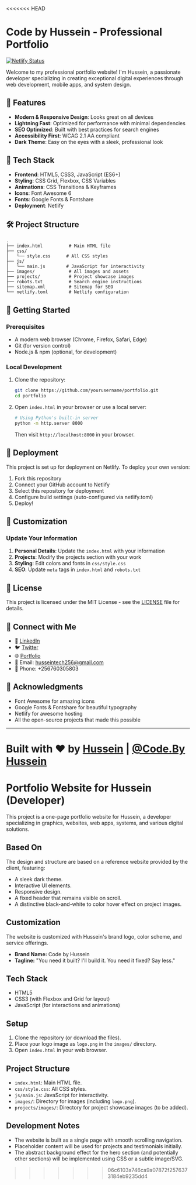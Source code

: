 <<<<<<< HEAD
# Code by Hussein - Professional Portfolio

[![Netlify Status](https://api.netlify.com/api/v1/badges/YOUR_NETLIFY_SITE_ID/deploy-status)](https://app.netlify.com/sites/YOUR_NETLIFY_SITE_NAME/deploys)

Welcome to my professional portfolio website! I'm Hussein, a passionate developer specializing in creating exceptional digital experiences through web development, mobile apps, and system design.

## 🌟 Features

- **Modern & Responsive Design**: Looks great on all devices
- **Lightning Fast**: Optimized for performance with minimal dependencies
- **SEO Optimized**: Built with best practices for search engines
- **Accessibility First**: WCAG 2.1 AA compliant
- **Dark Theme**: Easy on the eyes with a sleek, professional look

## 🚀 Tech Stack

- **Frontend**: HTML5, CSS3, JavaScript (ES6+)
- **Styling**: CSS Grid, Flexbox, CSS Variables
- **Animations**: CSS Transitions & Keyframes
- **Icons**: Font Awesome 6
- **Fonts**: Google Fonts & Fontshare
- **Deployment**: Netlify

## 🛠️ Project Structure

```
.
├── index.html          # Main HTML file
├── css/
│   └── style.css      # All CSS styles
├── js/
│   └── main.js        # JavaScript for interactivity
├── images/             # All images and assets
├── projects/           # Project showcase images
├── robots.txt          # Search engine instructions
├── sitemap.xml         # Sitemap for SEO
└── netlify.toml        # Netlify configuration
```

## 🚀 Getting Started

### Prerequisites

- A modern web browser (Chrome, Firefox, Safari, Edge)
- Git (for version control)
- Node.js & npm (optional, for development)

### Local Development

1. Clone the repository:
   ```bash
   git clone https://github.com/yourusername/portfolio.git
   cd portfolio
   ```

2. Open `index.html` in your browser or use a local server:
   ```bash
   # Using Python's built-in server
   python -m http.server 8000
   ```
   Then visit `http://localhost:8000` in your browser.

## 🚀 Deployment

This project is set up for deployment on Netlify. To deploy your own version:

1. Fork this repository
2. Connect your GitHub account to Netlify
3. Select this repository for deployment
4. Configure build settings (auto-configured via netlify.toml)
5. Deploy!

## 🔧 Customization

### Update Your Information

1. **Personal Details**: Update the `index.html` with your information
2. **Projects**: Modify the projects section with your work
3. **Styling**: Edit colors and fonts in `css/style.css`
4. **SEO**: Update `meta` tags in `index.html` and `robots.txt`

## 📝 License

This project is licensed under the MIT License - see the [LICENSE](LICENSE) file for details.

## 🤝 Connect with Me

- 💼 [LinkedIn](https://linkedin.com/in/yourusername)
- 🐦 [Twitter](https://twitter.com/yourusername)
- 🌐 [Portfolio](https://yourdomain.com)
- 📧 Email: husseintech256@gmail.com
- 📱 Phone: +256760305803

## 🙏 Acknowledgments

- Font Awesome for amazing icons
- Google Fonts & Fontshare for beautiful typography
- Netlify for awesome hosting
- All the open-source projects that made this possible

---

Built with ❤️ by [Hussein](https://yourdomain.com) | [@Code.By Hussein](https://twitter.com/yourusername)
=======
# Portfolio Website for Hussein (Developer)

This project is a one-page portfolio website for Hussein, a developer specializing in graphics, websites, web apps, systems, and various digital solutions.

## Based On

The design and structure are based on a reference website provided by the client, featuring:
- A sleek dark theme.
- Interactive UI elements.
- Responsive design.
- A fixed header that remains visible on scroll.
- A distinctive black-and-white to color hover effect on project images.

## Customization

The website is customized with Hussein's brand logo, color scheme, and service offerings.
- **Brand Name:** Code by Hussein
- **Tagline:** "You need it built? I'll build it. You need it fixed? Say less."

## Tech Stack

- HTML5
- CSS3 (with Flexbox and Grid for layout)
- JavaScript (for interactions and animations)

## Setup

1.  Clone the repository (or download the files).
2.  Place your logo image as `logo.png` in the `images/` directory.
3.  Open `index.html` in your web browser.

## Project Structure

- `index.html`: Main HTML file.
- `css/style.css`: All CSS styles.
- `js/main.js`: JavaScript for interactivity.
- `images/`: Directory for images (including `logo.png`).
- `projects/images/`: Directory for project showcase images (to be added).

## Development Notes

- The website is built as a single page with smooth scrolling navigation.
- Placeholder content will be used for projects and testimonials initially.
- The abstract background effect for the hero section (and potentially other sections) will be implemented using CSS or a subtle image/SVG.
>>>>>>> 06c6103a746ca9a07872f2576373184eb9235dd4
